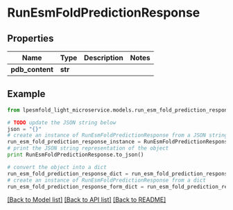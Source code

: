 # RunEsmFoldPredictionResponse


## Properties

Name | Type | Description | Notes
------------ | ------------- | ------------- | -------------
**pdb_content** | **str** |  | 

## Example

```python
from lpesmfold_light_microservice.models.run_esm_fold_prediction_response import RunEsmFoldPredictionResponse

# TODO update the JSON string below
json = "{}"
# create an instance of RunEsmFoldPredictionResponse from a JSON string
run_esm_fold_prediction_response_instance = RunEsmFoldPredictionResponse.from_json(json)
# print the JSON string representation of the object
print RunEsmFoldPredictionResponse.to_json()

# convert the object into a dict
run_esm_fold_prediction_response_dict = run_esm_fold_prediction_response_instance.to_dict()
# create an instance of RunEsmFoldPredictionResponse from a dict
run_esm_fold_prediction_response_form_dict = run_esm_fold_prediction_response.from_dict(run_esm_fold_prediction_response_dict)
```
[[Back to Model list]](../README.md#documentation-for-models) [[Back to API list]](../README.md#documentation-for-api-endpoints) [[Back to README]](../README.md)


